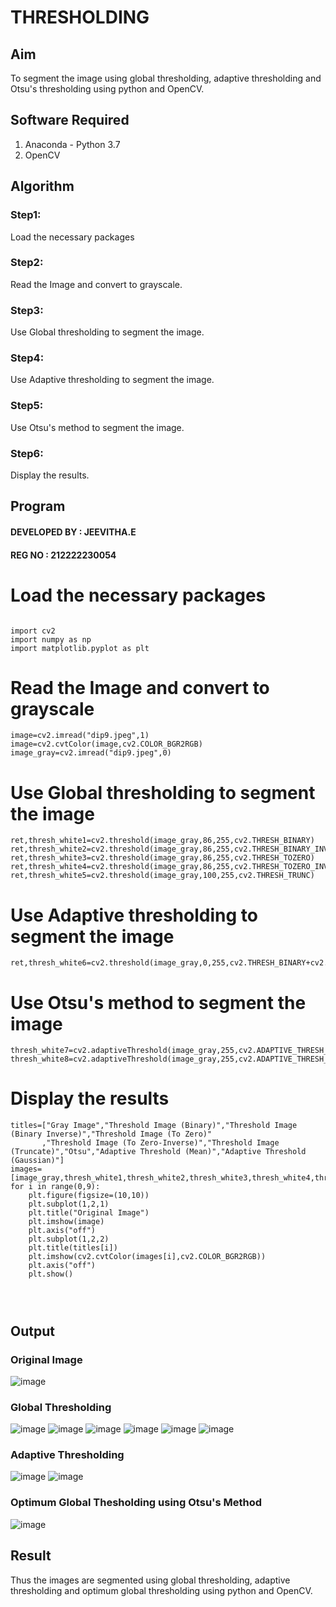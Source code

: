 # THRESHOLDING
## Aim
To segment the image using global thresholding, adaptive thresholding and Otsu's thresholding using python and OpenCV.

## Software Required
1. Anaconda - Python 3.7
2. OpenCV

## Algorithm

### Step1:
Load the necessary packages

### Step2:
Read the Image and convert to grayscale.

### Step3:
Use Global thresholding to segment the image.

### Step4:
Use Adaptive thresholding to segment the image.

### Step5:
Use Otsu's method to segment the image.

### Step6:
Display the results.
## Program
#### DEVELOPED BY : JEEVITHA.E
#### REG NO : 212222230054

# Load the necessary packages
```

import cv2
import numpy as np
import matplotlib.pyplot as plt
```

# Read the Image and convert to grayscale
```
image=cv2.imread("dip9.jpeg",1)
image=cv2.cvtColor(image,cv2.COLOR_BGR2RGB)
image_gray=cv2.imread("dip9.jpeg",0)
```

# Use Global thresholding to segment the image
```
ret,thresh_white1=cv2.threshold(image_gray,86,255,cv2.THRESH_BINARY)
ret,thresh_white2=cv2.threshold(image_gray,86,255,cv2.THRESH_BINARY_INV)
ret,thresh_white3=cv2.threshold(image_gray,86,255,cv2.THRESH_TOZERO)
ret,thresh_white4=cv2.threshold(image_gray,86,255,cv2.THRESH_TOZERO_INV)
ret,thresh_white5=cv2.threshold(image_gray,100,255,cv2.THRESH_TRUNC)
```


# Use Adaptive thresholding to segment the image
```
ret,thresh_white6=cv2.threshold(image_gray,0,255,cv2.THRESH_BINARY+cv2.THRESH_OTSU)
```

# Use Otsu's method to segment the image 
```
thresh_white7=cv2.adaptiveThreshold(image_gray,255,cv2.ADAPTIVE_THRESH_MEAN_C,cv2.THRESH_BINARY,11,2)
thresh_white8=cv2.adaptiveThreshold(image_gray,255,cv2.ADAPTIVE_THRESH_GAUSSIAN_C,cv2.THRESH_BINARY,11,2)
```

# Display the results
```
titles=["Gray Image","Threshold Image (Binary)","Threshold Image (Binary Inverse)","Threshold Image (To Zero)"
       ,"Threshold Image (To Zero-Inverse)","Threshold Image (Truncate)","Otsu","Adaptive Threshold (Mean)","Adaptive Threshold (Gaussian)"]
images=[image_gray,thresh_white1,thresh_white2,thresh_white3,thresh_white4,thresh_white5,thresh_white6,thresh_white7,thresh_white8]
for i in range(0,9):
    plt.figure(figsize=(10,10))
    plt.subplot(1,2,1)
    plt.title("Original Image")
    plt.imshow(image)
    plt.axis("off")
    plt.subplot(1,2,2)
    plt.title(titles[i])
    plt.imshow(cv2.cvtColor(images[i],cv2.COLOR_BGR2RGB))
    plt.axis("off")
    plt.show()




```
## Output

### Original Image
![image](https://github.com/Jeevithaelumalai/THRESHOLDING/assets/118708245/3d44f6bc-59dc-4648-be02-713b19ef9dae)


### Global Thresholding
![image](https://github.com/Jeevithaelumalai/THRESHOLDING/assets/118708245/ca1f8a48-558c-46b7-bdd3-a69bee0d1d0f)
![image](https://github.com/Jeevithaelumalai/THRESHOLDING/assets/118708245/110dcf3a-1856-4c19-9e5f-41fa450026a6)
![image](https://github.com/Jeevithaelumalai/THRESHOLDING/assets/118708245/541ca271-d137-4876-9e5a-f6981f3cedd2)
![image](https://github.com/Jeevithaelumalai/THRESHOLDING/assets/118708245/eedfb179-017e-4805-97a2-5e983a95bcf4)
![image](https://github.com/Jeevithaelumalai/THRESHOLDING/assets/118708245/7af585a6-467b-4a84-829c-eada2292b0af)
![image](https://github.com/Jeevithaelumalai/THRESHOLDING/assets/118708245/67ca55a2-ef70-43aa-ab6e-334172cbad24)


### Adaptive Thresholding
![image](https://github.com/Jeevithaelumalai/THRESHOLDING/assets/118708245/338ed8dc-4a07-40e3-b585-37cf06cab539)
![image](https://github.com/Jeevithaelumalai/THRESHOLDING/assets/118708245/06babee5-9710-4336-9ad9-37100409259a)


### Optimum Global Thesholding using Otsu's Method
![image](https://github.com/Jeevithaelumalai/THRESHOLDING/assets/118708245/92cd0f7c-5f08-424a-8f56-00c8b8c2af85)



## Result
Thus the images are segmented using global thresholding, adaptive thresholding and optimum global thresholding using python and OpenCV.

